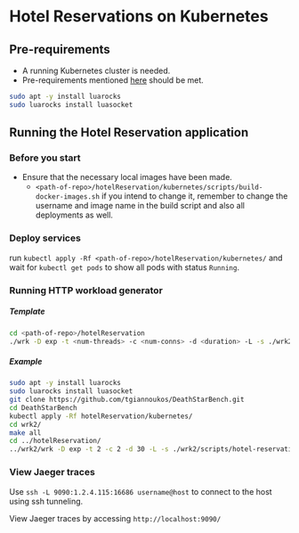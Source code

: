 # Hotel Reservations on Kubernetes

## Pre-requirements

- A running Kubernetes cluster is needed.
- Pre-requirements mentioned [here](https://github.com/delimitrou/DeathStarBench/blob/master/hotelReservation/README.md) should be met.

```bash
sudo apt -y install luarocks
sudo luarocks install luasocket
```

## Running the Hotel Reservation application

### Before you start

- Ensure that the necessary local images have been made.
  - `<path-of-repo>/hotelReservation/kubernetes/scripts/build-docker-images.sh`
  if you intend to change it, remember to change the username and image name in the build script and also all deployments as well.
### Deploy services

run `kubectl apply -Rf <path-of-repo>/hotelReservation/kubernetes/`
and wait for `kubectl get pods` to show all pods with status `Running`.


### Running HTTP workload generator

##### Template
```bash
cd <path-of-repo>/hotelReservation
./wrk -D exp -t <num-threads> -c <num-conns> -d <duration> -L -s ./wrk2/scripts/hotel-reservation/mixed-workload_type_1.lua http://<external-ip-address>:5000 -R <reqs-per-sec>
```

##### Example
```bash
sudo apt -y install luarocks
sudo luarocks install luasocket
git clone https://github.com/tgiannoukos/DeathStarBench.git
cd DeathStarBench
kubectl apply -Rf hotelReservation/kubernetes/
cd wrk2/
make all
cd ../hotelReservation/
../wrk2/wrk -D exp -t 2 -c 2 -d 30 -L -s ./wrk2/scripts/hotel-reservation/mixed-workload_type_1.lua http://1.2.4.114:5000 -R 2

```


### View Jaeger traces

Use `ssh -L 9090:1.2.4.115:16686 username@host` to connect to the host using ssh tunneling.

View Jaeger traces by accessing `http://localhost:9090/`